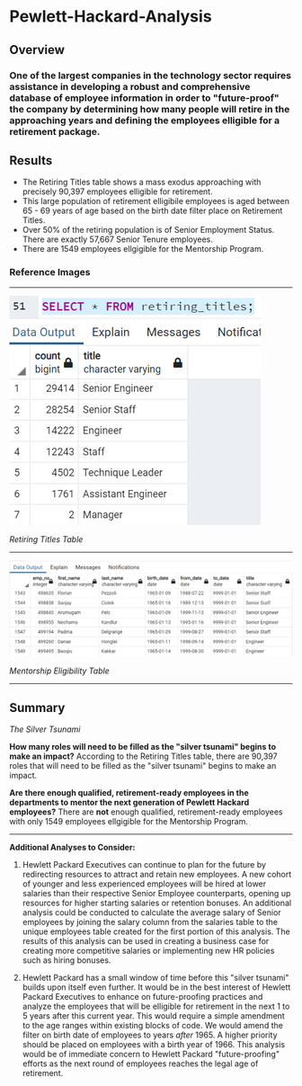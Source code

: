 # Pewlett-Hackard-Analysis
## Overview 
### One of the largest companies in the technology sector requires assistance in developing a robust and comprehensive database of employee information in order to "future-proof" the company by determining how many people will retire in the approaching years and defining the employees elligible for a retirement package. 

## Results 

- The Retiring Titles table shows a mass exodus approaching with precisely 90,397 employees elligible for retirement.
- This large population of retirement elligibile employees is aged between 65 - 69 years of age based on the birth date filter place on Retirement Titles. 
- Over 50% of the retiring population is of Senior Employment Status. There are exactly 57,667 Senior Tenure employees.
- There are 1549 employees ellgigible for the Mentorship Program.

### Reference Images
****
![retiring_titles](https://github.com/LinzStearns/Pewlett-Hackard-Analysis/blob/main/retiring_titles.png)

*Retiring Titles Table*
****
![mentorship_eligibility](https://github.com/LinzStearns/Pewlett-Hackard-Analysis/blob/main/mentorship_eligibility.png)

*Mentorship Eligibility Table*
****
## Summary
*The Silver Tsunami*

**How many roles will need to be filled as the "silver tsunami" begins to make an impact?**
According to the Retiring Titles table, there are 90,397 roles that will need to be filled as the "silver tsunami" begins to make an impact. 

**Are there enough qualified, retirement-ready employees in the departments to mentor the next generation of Pewlett Hackard employees?**
There are **not** enough qualified, retirement-ready employees with only 1549 employees ellgigible for the Mentorship Program.
****
**Additional Analyses to Consider:**

1. Hewlett Packard Executives can continue to plan for the future by redirecting resources to attract and retain new employees. A new cohort of younger and less experienced employees will be hired at lower salaries than their respective Senior Employee counterparts, opening up resources for higher starting salaries or retention bonuses. An additional analysis could be conducted to calculate the average salary of Senior employees by joining the salary column from the salaries table to the unique employees table created for the first portion of this analysis. The results of this analysis can be used in creating a business case for creating more competitive salaries or implementing new HR policies such as hiring bonuses. 

2. Hewlett Packard has a small window of time before this "silver tsunami" builds upon itself even further. It would be in the best interest of Hewlett Packard Executives to enhance on future-proofing practices and analyze the employees that will be elligible for retirement in the next 1 to 5 years after this current year. This would require a simple amendment to the age ranges within existing blocks of code. We would amend the filter on birth date of employees to years *after* 1965.  A higher priority should be placed on employees with a birth year of 1966. This analysis would be of immediate concern to Hewlett Packard "future-proofing" efforts as the next round of employees reaches the legal age of retirement.
